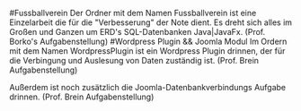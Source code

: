 #Fussballverein
Der Ordner mit dem Namen Fussballverein ist eine Einzelarbeit die für die "Verbesserung" der Note dient.
Es dreht sich alles im Großen und Ganzen um ERD's SQL-Datenbanken Java|JavaFx.
(Prof. Borko's Aufgabenstellung)
#Wordpress Plugin && Joomla Modul
Im Ordern mit dem Namen WordpressPlugin ist ein Wordpress Plugin drinnen, der für die Verbingung und
Auslesung von Daten zuständig ist.
(Prof. Brein Aufgabenstellung)

Außerdem ist noch zusätzlich die Joomla-Datenbankverbindungs Aufgabe drinnen.
(Prof. Brein Aufgabenstellung)
